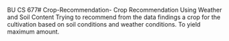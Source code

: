 BU CS 677# Crop-Recommendation-
Crop Recommendation Using Weather and Soil Content 
Trying to recommend from the data findings a crop for the cultivation based on soil conditions and weather conditions. To yield maximum amount.

